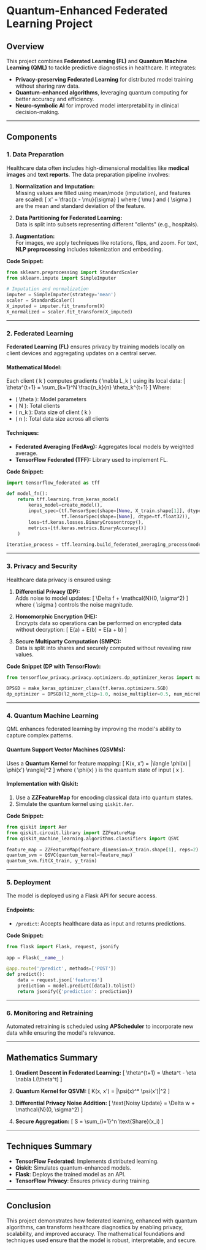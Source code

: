 
# **Quantum-Enhanced Federated Learning Project**

## **Overview**
This project combines **Federated Learning (FL)** and **Quantum Machine Learning (QML)** to tackle predictive diagnostics in healthcare. It integrates:
- **Privacy-preserving Federated Learning** for distributed model training without sharing raw data.
- **Quantum-enhanced algorithms**, leveraging quantum computing for better accuracy and efficiency.
- **Neuro-symbolic AI** for improved model interpretability in clinical decision-making.

---

## **Components**

### **1. Data Preparation**
Healthcare data often includes high-dimensional modalities like **medical images** and **text reports**. The data preparation pipeline involves:
1. **Normalization and Imputation:**  
   Missing values are filled using mean/mode (imputation), and features are scaled:
   \[
   x' = \frac{x - \mu}{\sigma}
   \]
   where \( \mu \) and \( \sigma \) are the mean and standard deviation of the feature.

2. **Data Partitioning for Federated Learning:**  
   Data is split into subsets representing different "clients" (e.g., hospitals).

3. **Augmentation:**  
   For images, we apply techniques like rotations, flips, and zoom. For text, **NLP preprocessing** includes tokenization and embedding.

**Code Snippet:**
```python
from sklearn.preprocessing import StandardScaler
from sklearn.impute import SimpleImputer

# Imputation and normalization
imputer = SimpleImputer(strategy='mean')
scaler = StandardScaler()
X_imputed = imputer.fit_transform(X)
X_normalized = scaler.fit_transform(X_imputed)
```

---

### **2. Federated Learning**
**Federated Learning (FL)** ensures privacy by training models locally on client devices and aggregating updates on a central server. 

#### **Mathematical Model**:
Each client \( k \) computes gradients \( \nabla L_k \) using its local data:
\[
\theta^{t+1} = \sum_{k=1}^N \frac{n_k}{n} \theta_k^{t+1}
\]
Where:
- \( \theta \): Model parameters  
- \( N \): Total clients  
- \( n_k \): Data size of client \( k \)  
- \( n \): Total data size across all clients  

#### **Techniques:**
- **Federated Averaging (FedAvg):** Aggregates local models by weighted average.
- **TensorFlow Federated (TFF):** Library used to implement FL.

**Code Snippet:**
```python
import tensorflow_federated as tff

def model_fn():
    return tff.learning.from_keras_model(
        keras_model=create_model(),
        input_spec=(tf.TensorSpec(shape=[None, X_train.shape[1]], dtype=tf.float32),
                    tf.TensorSpec(shape=[None], dtype=tf.float32)),
        loss=tf.keras.losses.BinaryCrossentropy(),
        metrics=[tf.keras.metrics.BinaryAccuracy()]
    )

iterative_process = tff.learning.build_federated_averaging_process(model_fn)
```

---

### **3. Privacy and Security**
Healthcare data privacy is ensured using:
1. **Differential Privacy (DP):**  
   Adds noise to model updates:
   \[
   \Delta f + \mathcal{N}(0, \sigma^2)
   \]
   where \( \sigma \) controls the noise magnitude.

2. **Homomorphic Encryption (HE):**  
   Encrypts data so operations can be performed on encrypted data without decryption:
   \[
   E(a) + E(b) = E(a + b)
   \]

3. **Secure Multiparty Computation (SMPC):**  
   Data is split into shares and securely computed without revealing raw values.

**Code Snippet (DP with TensorFlow):**
```python
from tensorflow_privacy.privacy.optimizers.dp_optimizer_keras import make_keras_optimizer_class

DPSGD = make_keras_optimizer_class(tf.keras.optimizers.SGD)
dp_optimizer = DPSGD(l2_norm_clip=1.0, noise_multiplier=0.5, num_microbatches=64, learning_rate=0.01)
```

---

### **4. Quantum Machine Learning**
QML enhances federated learning by improving the model's ability to capture complex patterns. 

#### **Quantum Support Vector Machines (QSVMs):**
Uses a **Quantum Kernel** for feature mapping:
\[
K(x, x') = |\langle \phi(x) | \phi(x') \rangle|^2
\]
where \( \phi(x) \) is the quantum state of input \( x \).

#### **Implementation with Qiskit:**
1. Use a **ZZFeatureMap** for encoding classical data into quantum states.
2. Simulate the quantum kernel using `qiskit.Aer`.

**Code Snippet:**
```python
from qiskit import Aer
from qiskit.circuit.library import ZZFeatureMap
from qiskit_machine_learning.algorithms.classifiers import QSVC

feature_map = ZZFeatureMap(feature_dimension=X_train.shape[1], reps=2)
quantum_svm = QSVC(quantum_kernel=feature_map)
quantum_svm.fit(X_train, y_train)
```

---

### **5. Deployment**
The model is deployed using a Flask API for secure access. 

#### **Endpoints:**
- `/predict`: Accepts healthcare data as input and returns predictions.

**Code Snippet:**
```python
from flask import Flask, request, jsonify

app = Flask(__name__)

@app.route('/predict', methods=['POST'])
def predict():
    data = request.json['features']
    prediction = model.predict([data]).tolist()
    return jsonify({'prediction': prediction})
```

---

### **6. Monitoring and Retraining**
Automated retraining is scheduled using **APScheduler** to incorporate new data while ensuring the model's relevance.

---

## **Mathematics Summary**
1. **Gradient Descent in Federated Learning:**
   \[
   \theta^{t+1} = \theta^t - \eta \nabla L(\theta^t)
   \]

2. **Quantum Kernel for QSVM:**
   \[
   K(x, x') = |\psi(x)^* \psi(x')|^2
   \]

3. **Differential Privacy Noise Addition:**
   \[
   \text{Noisy Update} = \Delta w + \mathcal{N}(0, \sigma^2)
   \]

4. **Secure Aggregation:**
   \[
   S = \sum_{i=1}^n \text{Share}(x_i)
   \]

---

## **Techniques Summary**
- **TensorFlow Federated**: Implements distributed learning.
- **Qiskit**: Simulates quantum-enhanced models.
- **Flask**: Deploys the trained model as an API.
- **TensorFlow Privacy**: Ensures privacy during training.

---

## **Conclusion**
This project demonstrates how federated learning, enhanced with quantum algorithms, can transform healthcare diagnostics by enabling privacy, scalability, and improved accuracy. The mathematical foundations and techniques used ensure that the model is robust, interpretable, and secure.
